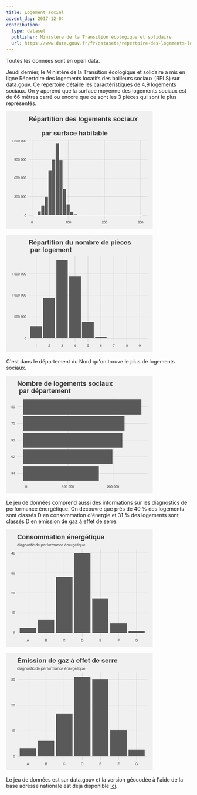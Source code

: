 ```yaml
---
title: Logement social
advent_day: 2017-12-04
contribution:
  type: dataset
  publisher: Ministère de la Transition écologique et solidaire
  url: https://www.data.gouv.fr/fr/datasets/repertoire-des-logements-locatifs-des-bailleurs-sociaux-rpls/
---
```


Toutes les données sont en open data.

<!--more-->

Jeudi dernier, le Ministère de la Transition écologique et solidaire a mis en ligne Répertoire des logements locatifs des bailleurs sociaux (RPLS) sur data.gouv. Ce répertoire détaille les caractéristiques de 4,9 logements sociaux. On y apprend que la surface moyenne des logements sociaux est de 66 mètres carré ou encore que ce sont les 3 pièces qui sont le plus représentés. 

![Superficie des logements sociaux](https://raw.githubusercontent.com/pachevalier/rpls/master/histogram_surface.png)

![Nombre de pièces](https://raw.githubusercontent.com/pachevalier/rpls/master/nbpieces.png)

C'est dans le département du Nord qu'on trouve le plus de logements sociaux. 

![Répartition par département](https://raw.githubusercontent.com/pachevalier/rpls/master/departement.png)

Le jeu de données comprend aussi des informations sur les diagnostics de performance énergétique. On découvre que près de 40 % des logements sont classés D en consommation d'énergie et 31 % des logements sont classés D en émission de gaz à effet de serre.

![Diagnostic de performance énergétique](https://raw.githubusercontent.com/pachevalier/rpls/master/dpeenergie.png)

![Diagnostic de performance énergétique](https://raw.githubusercontent.com/pachevalier/rpls/master/dpeserre.png)

Le jeu de données est sur data.gouv et la version géocodée à l'aide de la base adresse nationale est déjà disponible [ici](http://212.47.238.202/geo_rpls/).

<div data-udata-dataset-id="5a1dd4e5c751df02b116a0d6"></div>
<script src="https://www.data.gouv.fr/static/widgets.js" id="udata" async defer onload="udataScript.loadDatasets()"></script>
